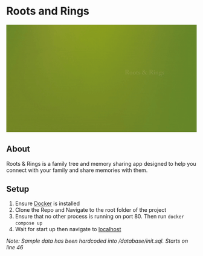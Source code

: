 # Roots and Rings

![Banner Gif](frontend/src/images/ezgif-4-5defe3d361.gif)

## About 
Roots & Rings is a family tree and memory sharing app designed to help you connect with your family and share memories with them.

## Setup
1. Ensure [Docker](https://docs.docker.com/get-docker/) is installed
2. Clone the Repo and Navigate to the root folder of the project
3. Ensure that no other process is running on port 80. Then run ```docker compose up```
4. Wait for start up then navigate to [localhost](http://localhost/)

*Note: Sample data has been hardcoded into /database/init.sql. Starts on line 46*

